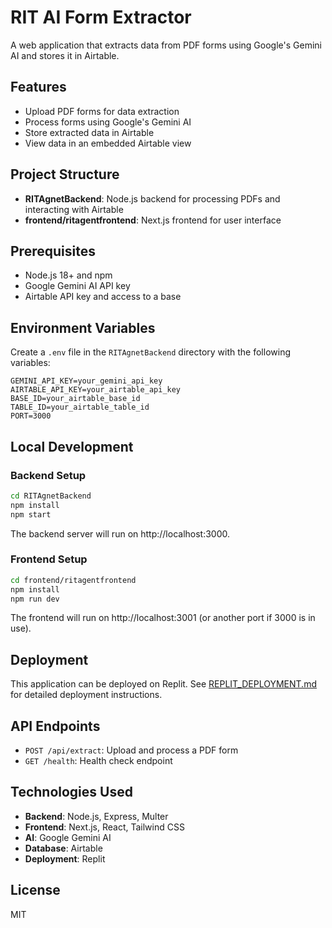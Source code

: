 # RIT AI Form Extractor

A web application that extracts data from PDF forms using Google's Gemini AI and stores it in Airtable.

## Features

- Upload PDF forms for data extraction
- Process forms using Google's Gemini AI
- Store extracted data in Airtable
- View data in an embedded Airtable view

## Project Structure

- **RITAgnetBackend**: Node.js backend for processing PDFs and interacting with Airtable
- **frontend/ritagentfrontend**: Next.js frontend for user interface

## Prerequisites

- Node.js 18+ and npm
- Google Gemini AI API key
- Airtable API key and access to a base

## Environment Variables

Create a `.env` file in the `RITAgnetBackend` directory with the following variables:

```
GEMINI_API_KEY=your_gemini_api_key
AIRTABLE_API_KEY=your_airtable_api_key
BASE_ID=your_airtable_base_id
TABLE_ID=your_airtable_table_id
PORT=3000
```

## Local Development

### Backend Setup

```bash
cd RITAgnetBackend
npm install
npm start
```

The backend server will run on http://localhost:3000.

### Frontend Setup

```bash
cd frontend/ritagentfrontend
npm install
npm run dev
```

The frontend will run on http://localhost:3001 (or another port if 3000 is in use).

## Deployment

This application can be deployed on Replit. See [REPLIT_DEPLOYMENT.md](./REPLIT_DEPLOYMENT.md) for detailed deployment instructions.

## API Endpoints

- `POST /api/extract`: Upload and process a PDF form
- `GET /health`: Health check endpoint

## Technologies Used

- **Backend**: Node.js, Express, Multer
- **Frontend**: Next.js, React, Tailwind CSS
- **AI**: Google Gemini AI
- **Database**: Airtable
- **Deployment**: Replit

## License

MIT